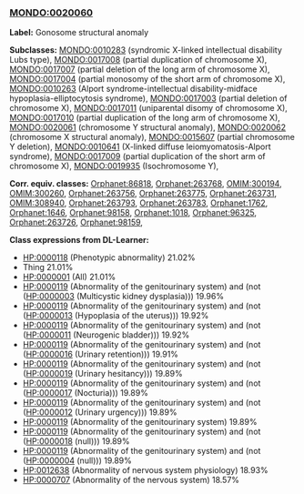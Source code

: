 
### [MONDO:0020060](http://purl.obolibrary.org/obo/MONDO_0020060)
**Label:** Gonosome structural anomaly

**Subclasses:** [MONDO:0010283](http://purl.obolibrary.org/obo/MONDO_0010283) (syndromic X-linked intellectual disability Lubs type), [MONDO:0017008](http://purl.obolibrary.org/obo/MONDO_0017008) (partial duplication of chromosome X), [MONDO:0017007](http://purl.obolibrary.org/obo/MONDO_0017007) (partial deletion of the long arm of chromosome X), [MONDO:0017004](http://purl.obolibrary.org/obo/MONDO_0017004) (partial monosomy of the short arm of chromosome X), [MONDO:0010263](http://purl.obolibrary.org/obo/MONDO_0010263) (Alport syndrome-intellectual disability-midface hypoplasia-elliptocytosis syndrome), [MONDO:0017003](http://purl.obolibrary.org/obo/MONDO_0017003) (partial deletion of chromosome X), [MONDO:0017011](http://purl.obolibrary.org/obo/MONDO_0017011) (uniparental disomy of chromosome X), [MONDO:0017010](http://purl.obolibrary.org/obo/MONDO_0017010) (partial duplication of the long arm of chromosome X), [MONDO:0020061](http://purl.obolibrary.org/obo/MONDO_0020061) (chromosome Y structural anomaly), [MONDO:0020062](http://purl.obolibrary.org/obo/MONDO_0020062) (chromosome X structural anomaly), [MONDO:0015607](http://purl.obolibrary.org/obo/MONDO_0015607) (partial chromosome Y deletion), [MONDO:0010641](http://purl.obolibrary.org/obo/MONDO_0010641) (X-linked diffuse leiomyomatosis-Alport syndrome), [MONDO:0017009](http://purl.obolibrary.org/obo/MONDO_0017009) (partial duplication of the short arm of chromosome X), [MONDO:0019935](http://purl.obolibrary.org/obo/MONDO_0019935) (Isochromosome Y), 

**Corr. equiv. classes:** [Orphanet:86818](http://www.orpha.net/ORDO/Orphanet_86818), [Orphanet:263768](http://www.orpha.net/ORDO/Orphanet_263768), [OMIM:300194](http://purl.obolibrary.org/obo/OMIM_300194), [OMIM:300260](http://purl.obolibrary.org/obo/OMIM_300260), [Orphanet:263756](http://www.orpha.net/ORDO/Orphanet_263756), [Orphanet:263775](http://www.orpha.net/ORDO/Orphanet_263775), [Orphanet:263731](http://www.orpha.net/ORDO/Orphanet_263731), [OMIM:308940](http://purl.obolibrary.org/obo/OMIM_308940), [Orphanet:263793](http://www.orpha.net/ORDO/Orphanet_263793), [Orphanet:263783](http://www.orpha.net/ORDO/Orphanet_263783), [Orphanet:1762](http://www.orpha.net/ORDO/Orphanet_1762), [Orphanet:1646](http://www.orpha.net/ORDO/Orphanet_1646), [Orphanet:98158](http://www.orpha.net/ORDO/Orphanet_98158), [Orphanet:1018](http://www.orpha.net/ORDO/Orphanet_1018), [Orphanet:96325](http://www.orpha.net/ORDO/Orphanet_96325), [Orphanet:263726](http://www.orpha.net/ORDO/Orphanet_263726), [Orphanet:98159](http://www.orpha.net/ORDO/Orphanet_98159), 

**Class expressions from DL-Learner:**

- [HP:0000118](http://purl.obolibrary.org/obo/HP_0000118) (Phenotypic abnormality) 21.02%
- Thing 21.01%
- [HP:0000001](http://purl.obolibrary.org/obo/HP_0000001) (All) 21.01%
- [HP:0000119](http://purl.obolibrary.org/obo/HP_0000119) (Abnormality of the genitourinary system) and (not ([HP:0000003](http://purl.obolibrary.org/obo/HP_0000003) (Multicystic kidney dysplasia))) 19.96%
- [HP:0000119](http://purl.obolibrary.org/obo/HP_0000119) (Abnormality of the genitourinary system) and (not ([HP:0000013](http://purl.obolibrary.org/obo/HP_0000013) (Hypoplasia of the uterus))) 19.92%
- [HP:0000119](http://purl.obolibrary.org/obo/HP_0000119) (Abnormality of the genitourinary system) and (not ([HP:0000011](http://purl.obolibrary.org/obo/HP_0000011) (Neurogenic bladder))) 19.92%
- [HP:0000119](http://purl.obolibrary.org/obo/HP_0000119) (Abnormality of the genitourinary system) and (not ([HP:0000016](http://purl.obolibrary.org/obo/HP_0000016) (Urinary retention))) 19.91%
- [HP:0000119](http://purl.obolibrary.org/obo/HP_0000119) (Abnormality of the genitourinary system) and (not ([HP:0000019](http://purl.obolibrary.org/obo/HP_0000019) (Urinary hesitancy))) 19.89%
- [HP:0000119](http://purl.obolibrary.org/obo/HP_0000119) (Abnormality of the genitourinary system) and (not ([HP:0000017](http://purl.obolibrary.org/obo/HP_0000017) (Nocturia))) 19.89%
- [HP:0000119](http://purl.obolibrary.org/obo/HP_0000119) (Abnormality of the genitourinary system) and (not ([HP:0000012](http://purl.obolibrary.org/obo/HP_0000012) (Urinary urgency))) 19.89%
- [HP:0000119](http://purl.obolibrary.org/obo/HP_0000119) (Abnormality of the genitourinary system) 19.89%
- [HP:0000119](http://purl.obolibrary.org/obo/HP_0000119) (Abnormality of the genitourinary system) and (not ([HP:0000018](http://purl.obolibrary.org/obo/HP_0000018) (null))) 19.89%
- [HP:0000119](http://purl.obolibrary.org/obo/HP_0000119) (Abnormality of the genitourinary system) and (not ([HP:0000004](http://purl.obolibrary.org/obo/HP_0000004) (null))) 19.89%
- [HP:0012638](http://purl.obolibrary.org/obo/HP_0012638) (Abnormality of nervous system physiology) 18.93%
- [HP:0000707](http://purl.obolibrary.org/obo/HP_0000707) (Abnormality of the nervous system) 18.57%



